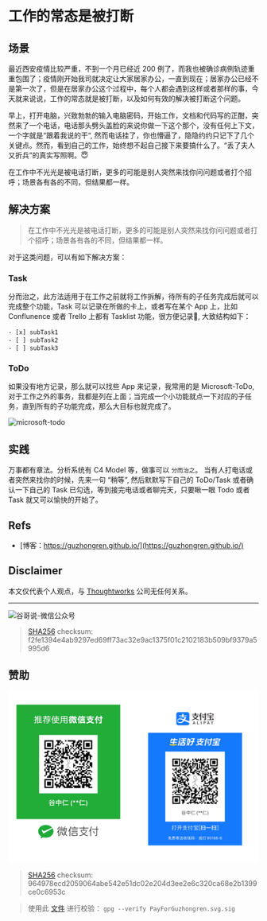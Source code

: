 # 工作的常态是被打断

## 场景

最近西安疫情比较严重，不到一个月已经近 200 例了，而我也被确诊病例轨迹重重包围了；疫情刚开始我司就决定让大家居家办公，一直到现在；居家办公已经不是第一次了，但是在居家办公这个过程中，每个人都会遇到这样或者那样的事，今天就来说说，工作的常态就是被打断，以及如何有效的解决被打断这个问题。

早上，打开电脑，兴致勃勃的输入电脑密码，开始工作，文档和代码写的正酣，突然来了一个电话，电话那头劈头盖脸的来说你做一下这个那个，没有任何上下文，一个字就是“跟着我说的干“, 然而电话挂了，你也懵逼了，隐隐约约只记下了几个关键点。然而，看到自己的工作，始终想不起自己接下来要搞什么了。“丢了夫人又折兵”的真实写照啊。😇

在工作中不光光是被电话打断，更多的可能是别人突然来找你问问题或者打个招呼；场景各有各的不同，但结果都一样。

## 解决方案

> 在工作中不光光是被电话打断，更多的可能是别人突然来找你问问题或者打个招呼；场景各有各的不同，但结果都一样。

对于这类问题，可以有如下解决方案：

### Task

分而治之，此方法适用于在工作之前就将工作拆解，待所有的子任务完成后就可以完成整个功能，Task 可以记录在所做的卡上，或者写在某个 App 上，比如 Conflunence 或者 Trello 上都有 Tasklist 功能，很方便记录📝, 大致结构如下：

```todo
- [x] subTask1
- [ ] subTask2
- [ ] subTask3
```

### ToDo

如果没有地方记录，那么就可以找些 App 来记录，我常用的是 Microsoft-ToDo, 对于工作之外的事务，我都是列在上面；当完成一个小功能就点一下对应的子任务，直到所有的子功能完成，那么大目标也就完成了。

![microsoft-todo](https://cdn.staticaly.com/gh/guzhongren/data-hosting@main/Microsoft-ToDo/microsoft-todo.4ir7qvpwrw20.png)

## 实践

万事都有章法。分析系统有 C4 Model 等，做事可以 `分而治之`。
当有人打电话或者突然来找你的时候，先来一句 “稍等”, 然后默默写下自己的 ToDo/Task 或者确认一下自己的 Task 已勾选，等到接完电话或者聊完天，只要瞅一眼 Todo 或者 Task 就又可以愉快的开始了。

## Refs

* [博客：https://guzhongren.github.io/](https://guzhongren.github.io/)

## Disclaimer

本文仅代表个人观点，与 [Thoughtworks](https://www.Thoughtworks.com/) 公司无任何关系。

----
![谷哥说-微信公众号](https://cdn.staticaly.com/gh/guzhongren/data-hosting@master/20210819/wechat.ae9zxgscqcg.png)
> [SHA256](https://emn178.github.io/online-tools/sha256_checksum.html) checksum: f2fe1394e4ab9297ed69ff73ac32e9ac1375f01c2102183b509bf9379a5995d6

## 赞助

![PayForGuzhongren](/images/pay/PayForGuzhongren.svg)
> [SHA256](https://emn178.github.io/online-tools/sha256_checksum.html) checksum: 964978ecd2059064abe542e51dc02e204d3ee2e6c320ca68e2b1399ce0c6953c

> 使用此 [文件](https://guzhongren.github.io/images/pay/payforguzhongren.svg.sig) 进行校验： `gpg --verify PayForGuzhongren.svg.sig`

